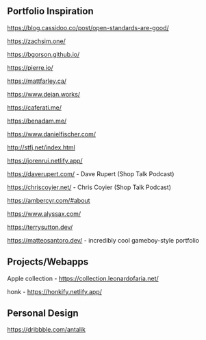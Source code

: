 ## Portfolio Inspiration

https://blog.cassidoo.co/post/open-standards-are-good/

https://zachsim.one/

https://bgorson.github.io/

https://pierre.io/

https://mattfarley.ca/

https://www.dejan.works/

https://caferati.me/

https://benadam.me/

https://www.danielfischer.com/

http://stfj.net/index.html

https://jorenrui.netlify.app/

https://daverupert.com/ - Dave Rupert (Shop Talk Podcast)

https://chriscoyier.net/ - Chris Coyier (Shop Talk Podcast)

https://ambercyr.com/#about

https://www.alyssax.com/

https://terrysutton.dev/

https://matteosantoro.dev/ - incredibly cool gameboy-style portfolio

## Projects/Webapps

Apple collection - https://collection.leonardofaria.net/

honk - https://honkify.netlify.app/

## Personal Design

https://dribbble.com/antalik
